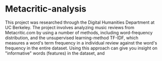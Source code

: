 # Metacritic-analysis
This project was researched through the Digital Humanities Department at UC Berkeley. The project involves analyzing music reviews from Metacritic.com by using a number of methods, including word-frequency distribution, and the unsupervised learning-method TF-IDF, which measures a word's term frequency in a individual review against the word's frequency in the entire dataset. Using this approach can give you insight on "informative" words (features) in the dataset, and 
